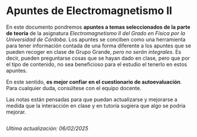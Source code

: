 # Apuntes de Electromagnetismo II

En este documento pondremos **apuntes a temas seleccionados de la parte de teoría** de la asignatura *Electromagnetismo II del Grado en Física por la Universidad de Córdoba*. Los apuntes se conciben como una herramienta para tener información contada de una forma diferente a los apuntes que se pueden recoger en clase de Grupo Grande, *pero no serán integrales*. Es decir, pueden preguntarse cosas que se hayan dado en clase, pero que por el tipo de contenido, no sea beneficioso para el estudio el tenerlo en estos apuntes.

En este sentido, **es mejor confiar en el cuestionario de autoevaluación**. Para cualquier duda, consúltese con el equipo docente. 
 
Las notas están pensadas para que puedan actualizarse y mejorarse a medida que la interacción en clase y en tutoría sugiera que algo se podría mejorar.

```{tableofcontents}
```

*Ultima actualización: 06/02/2025*